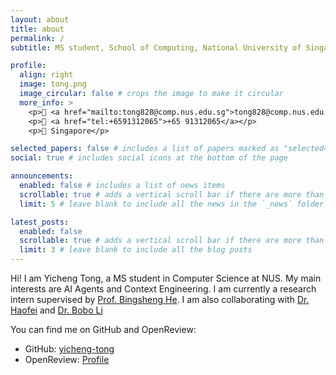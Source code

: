 ```yaml
---
layout: about
title: about
permalink: /
subtitle: MS student, School of Computing, National University of Singapore

profile:
  align: right
  image: tong.png
  image_circular: false # crops the image to make it circular
  more_info: >
    <p>📧 <a href="mailto:tong828@comp.nus.edu.sg">tong828@comp.nus.edu.sg</a></p>
    <p>📱 <a href="tel:+6591312065">+65 91312065</a></p>
    <p>📍 Singapore</p>

selected_papers: false # includes a list of papers marked as "selected={true}"
social: true # includes social icons at the bottom of the page

announcements:
  enabled: false # includes a list of news items
  scrollable: true # adds a vertical scroll bar if there are more than 3 news items
  limit: 5 # leave blank to include all the news in the `_news` folder

latest_posts:
  enabled: false
  scrollable: true # adds a vertical scroll bar if there are more than 3 new posts items
  limit: 3 # leave blank to include all the blog posts
---
```


Hi! I am Yicheng Tong, a MS student in Computer Science at NUS. My main interests are AI Agents and Context Engineering. I am currently a research intern supervised by [Prof. Bingsheng He](https://scholar.google.com.sg/citations?user=RogYLKYAAAAJ&hl=en). I am also collaborating with [Dr. Haofei](https://scholar.google.com/citations?user=YGDX46AAAAAJ&hl=zh-CN) and [Dr. Bobo Li](https://scholar.google.com/citations?user=90mnP8MAAAAJ&hl=en)

You can find me on GitHub and OpenReview:

- GitHub: [yicheng-tong](https://github.com/yicheng-tong)
- OpenReview: [Profile](https://openreview.net/profile?id=%7EYicheng_Tong1)
